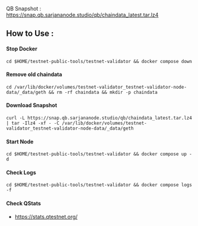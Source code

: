 QB Snapshot : https://snap.qb.sarjananode.studio/qb/chaindata_latest.tar.lz4

## How to Use :
#### Stop Docker
```
cd $HOME/testnet-public-tools/testnet-validator && docker compose down
```

#### Remove old chaindata
```
cd /var/lib/docker/volumes/testnet-validator_testnet-validator-node-data/_data/geth && rm -rf chaindata && mkdir -p chaindata
```

#### Download Snapshot
```
curl -L https://snap.qb.sarjananode.studio/qb/chaindata_latest.tar.lz4 | tar -Ilz4 -xf - -C /var/lib/docker/volumes/testnet-validator_testnet-validator-node-data/_data/geth
```

#### Start Node
```
cd $HOME/testnet-public-tools/testnet-validator && docker compose up -d
```

#### Check Logs

```
cd $HOME/testnet-public-tools/testnet-validator && docker compose logs -f
```

#### Check QStats
- https://stats.qtestnet.org/
